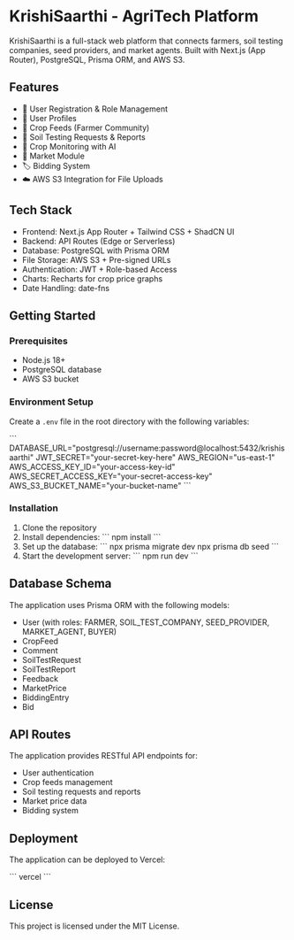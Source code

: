 # KrishiSaarthi - AgriTech Platform

KrishiSaarthi is a full-stack web platform that connects farmers, soil testing companies, seed providers, and market agents. Built with Next.js (App Router), PostgreSQL, Prisma ORM, and AWS S3.

## Features

- 🔐 User Registration & Role Management
- 👤 User Profiles
- 🌾 Crop Feeds (Farmer Community)
- 🧪 Soil Testing Requests & Reports
- 🌱 Crop Monitoring with AI
- 🛒 Market Module
- 🏷️ Bidding System
- ☁️ AWS S3 Integration for File Uploads

## Tech Stack

- Frontend: Next.js App Router + Tailwind CSS + ShadCN UI
- Backend: API Routes (Edge or Serverless)
- Database: PostgreSQL with Prisma ORM
- File Storage: AWS S3 + Pre-signed URLs
- Authentication: JWT + Role-based Access
- Charts: Recharts for crop price graphs
- Date Handling: date-fns

## Getting Started

### Prerequisites

- Node.js 18+
- PostgreSQL database
- AWS S3 bucket

### Environment Setup

Create a `.env` file in the root directory with the following variables:

\`\`\`
DATABASE_URL="postgresql://username:password@localhost:5432/krishisaarthi"
JWT_SECRET="your-secret-key-here"
AWS_REGION="us-east-1"
AWS_ACCESS_KEY_ID="your-access-key-id"
AWS_SECRET_ACCESS_KEY="your-secret-access-key"
AWS_S3_BUCKET_NAME="your-bucket-name"
\`\`\`

### Installation

1. Clone the repository
2. Install dependencies:
   \`\`\`
   npm install
   \`\`\`
3. Set up the database:
   \`\`\`
   npx prisma migrate dev
   npx prisma db seed
   \`\`\`
4. Start the development server:
   \`\`\`
   npm run dev
   \`\`\`

## Database Schema

The application uses Prisma ORM with the following models:
- User (with roles: FARMER, SOIL_TEST_COMPANY, SEED_PROVIDER, MARKET_AGENT, BUYER)
- CropFeed
- Comment
- SoilTestRequest
- SoilTestReport
- Feedback
- MarketPrice
- BiddingEntry
- Bid

## API Routes

The application provides RESTful API endpoints for:
- User authentication
- Crop feeds management
- Soil testing requests and reports
- Market price data
- Bidding system

## Deployment

The application can be deployed to Vercel:

\`\`\`
vercel
\`\`\`

## License

This project is licensed under the MIT License.
